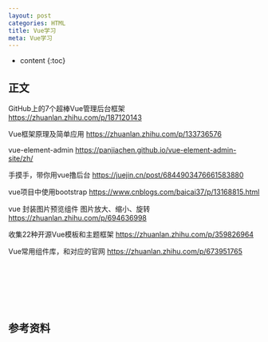 ```yaml
---
layout: post
categories: HTML
title: Vue学习
meta: Vue学习
---
```

* content
{:toc}

## 正文

GitHub上的7个超棒Vue管理后台框架 <https://zhuanlan.zhihu.com/p/187120143>

Vue框架原理及简单应用 <https://zhuanlan.zhihu.com/p/133736576>

vue-element-admin <https://panjiachen.github.io/vue-element-admin-site/zh/>

手摸手，带你用vue撸后台 <https://juejin.cn/post/6844903476661583880>

vue项目中使用bootstrap <https://www.cnblogs.com/baicai37/p/13168815.html>

vue 封装图片预览组件 图片放大、缩小、旋转 <https://zhuanlan.zhihu.com/p/694636998>

收集22种开源Vue模板和主题框架 <https://zhuanlan.zhihu.com/p/359826964>

Vue常用组件库，和对应的官网 <https://zhuanlan.zhihu.com/p/673951765>





<br/><br/><br/><br/><br/>
## 参考资料 


